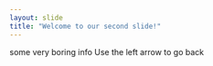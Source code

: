 ```yaml
---
layout: slide
title: "Welcome to our second slide!"
---
```

some very boring info
Use the left arrow to go back


